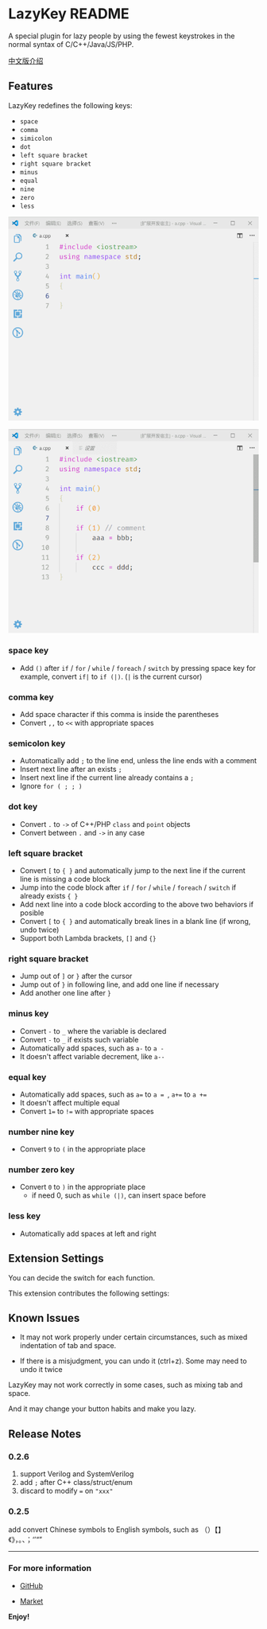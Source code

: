 # LazyKey README

A special plugin for lazy people by using the fewest keystrokes in the normal syntax of C/C++/Java/JS/PHP.

[中文版介绍](https://github.com/MRXY001/vscode-plugin-LazyKey/blob/master/README-zh.md)

## Features

LazyKey redefines the following keys:

- `space`
- `comma`
- `simicolon`
- `dot`
- `left square bracket`
- `right square bracket`
- `minus`
- `equal`
- `nine`
- `zero`
- `less`

![pic1](https://github.com/MRXY001/vscode-plugin-LazyKey/blob/master/images/LazyKey_Picture1.gif?raw=true)

![pic2](https://github.com/MRXY001/vscode-plugin-LazyKey/blob/master/images/LazyKey_Picture2.gif?raw=true)

### space key

- Add `()` after `if` / `for` / `while` / `foreach` / `switch` by pressing space key
  for example, convert `if|` to `if (|)`. (`|` is the current cursor)

### comma key

- Add space character if this comma is inside the parentheses
- Convert `,,` to `<<` with appropriate spaces

### semicolon key

- Automatically add `;` to the line end, unless the line ends with a comment
- Insert next line after an exists `;`
- Insert next line if the current line already contains a `;`
- Ignore `for ( ; ; )`

### dot key

- Convert `.` to `->` of C++/PHP `class` and `point` objects
- Convert between `.` and `->` in any case

### left square bracket

- Convert `[` to `{ }` and automatically jump to the next line if the current line is missing a code block
- Jump into the code block after `if` / `for` / `while` / `foreach` / `switch` if already exists `{ }`
- Add next line into a code block according to the above two behaviors if posible
- Convert `[` to `{ }` and automatically break lines in a blank line (if wrong, undo twice)
- Support both Lambda brackets, `[]` and `{}`

### right square bracket

- Jump out of `]` or `}` after the cursor
- Jump out of `}` in following line, and add one line if necessary
- Add another one line after `}`

### minus key

- Convert `-` to `_` where the variable is declared
- Convert `-` to `_` if exists such variable
- Automatically add spaces, such as `a-` to `a - `
- It doesn't affect variable decrement, like `a--`

### equal key

- Automatically add spaces, such as `a=` to `a = `, `a+=` to `a += `
- It doesn't affect multiple equal
- Convert `1=` to `!=` with appropriate spaces

### number nine key

- Convert `9` to `(` in the appropriate place

### number zero key

- Convert `0` to `)` in the appropriate place
  - if need 0, such as `while (|)`, can insert space before

### less key

- Automatically add spaces at left and right

## Extension Settings

You can decide the switch for each function.

This extension contributes the following settings:



## Known Issues

- It may not work properly under certain circumstances, such as mixed indentation of tab and space.

- If there is a misjudgment, you can undo it (ctrl+z). Some may need to undo it twice

LazyKey may not work correctly in some cases, such as mixing tab and space.

And it may change your button habits and make you lazy.

## Release Notes

### 0.2.6

1. support Verilog and SystemVerilog
2. add `;` after C++ class/struct/enum
3. discard to modify `=` on `"xxx"`

### 0.2.5

add convert Chinese symbols to English symbols, such as （）【】《》，。、；‘’“”

-----------------------------------------------------------------------------------------------------------

### For more information

* [GitHub](https://github.com/MRXY001/vscode-plugin-LazyKey/)

* [Market](https://marketplace.visualstudio.com/items?itemName=mrxy001.lazykey)

**Enjoy!**
